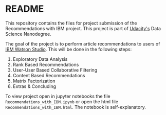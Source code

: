 # README

This repository contains the files for project submission of the Recommendations
with IBM project. This project is part of [Udacity's](https://eu.udacity.com/)
Data Science Nanodegree.

The goal of the project is to perform article recommendations to users of [IBM
Watson Studio](https://dataplatform.cloud.ibm.com/). This will be done in the following steps:


1. Exploratory Data Analysis
2. Rank Based Recommendations
3. User-User Based Collaborative Filtering
4. Content Based Recommendations
5. Matrix Factorization
6. Extras & Concluding

To view project open in jupyter notebooks the file `Recommendations_with_IBM.ipynb`
or open the html file `Recommendations_with_IBM.html`. The notebook is self-explanatory.
